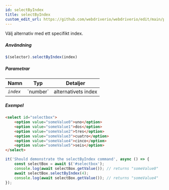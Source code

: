 ```yaml
---
id: selectByIndex
title: selectByIndex
custom_edit_url: https://github.com/webdriverio/webdriverio/edit/main/packages/webdriverio/src/commands/element/selectByIndex.ts
---
```


Välj alternativ med ett specifikt index.

##### Användning

```js
$(selector).selectByIndex(index)
```

##### Parametrar

<table>
  <thead>
    <tr>
      <th>Namn</th><th>Typ</th><th>Detaljer</th>
    </tr>
  </thead>
  <tbody>
    <tr>
      <td><code><var>index</var></code></td>
      <td>`number`</td>
      <td>alternativets index</td>
    </tr>
  </tbody>
</table>

##### Exempel

```html title="example.html"
<select id="selectbox">
    <option value="someValue0">uno</option>
    <option value="someValue1">dos</option>
    <option value="someValue2">tres</option>
    <option value="someValue3">cuatro</option>
    <option value="someValue4">cinco</option>
    <option value="someValue5">seis</option>
</select>
```

```js title="selectByIndex.js"
it('Should demonstrate the selectByIndex command', async () => {
    const selectBox = await $('#selectbox');
    console.log(await selectBox.getValue()); // returns "someValue0"
    await selectBox.selectByIndex(4);
    console.log(await selectBox.getValue()); // returns "someValue4"
});
```